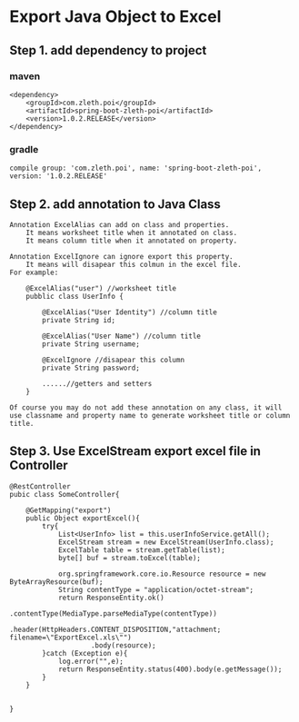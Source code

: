 # Export Java Object to Excel 

## Step 1. add dependency to project
### maven 

    <dependency> 
        <groupId>com.zleth.poi</groupId> 
        <artifactId>spring-boot-zleth-poi</artifactId>
        <version>1.0.2.RELEASE</version>
    </dependency>

### gradle

    compile group: 'com.zleth.poi', name: 'spring-boot-zleth-poi', version: '1.0.2.RELEASE'

## Step 2. add annotation to Java Class

    Annotation ExcelAlias can add on class and properties.
        It means worksheet title when it annotated on class.
        It means column title when it annotated on property.
        
    Annotation ExcelIgnore can ignore export this property.
        It means will disapear this colmun in the excel file.
    For example:
    
        @ExcelAlias("user") //worksheet title
        pubblic class UserInfo {
            
            @ExcelAlias("User Identity") //column title
            private String id;
            
            @ExcelAlias("User Name") //column title
            private String username;
            
            @ExcelIgnore //disapear this column
            private String password;
            
            ......//getters and setters
        }
        
    Of course you may do not add these annotation on any class, it will use classname and property name to generate worksheet title or column title.
    
## Step 3.  Use ExcelStream export excel file in Controller

    @RestController
    pubic class SomeController{
    
        @GetMapping("export")
        public Object exportExcel(){
            try{
                List<UserInfo> list = this.userInfoService.getAll();
                ExcelStream stream = new ExcelStream(UserInfo.class);
                ExcelTable table = stream.getTable(list);
                byte[] buf = stream.toExcel(table);
    
                org.springframework.core.io.Resource resource = new ByteArrayResource(buf);
                String contentType = "application/octet-stream";
                return ResponseEntity.ok()
                        .contentType(MediaType.parseMediaType(contentType))
                        .header(HttpHeaders.CONTENT_DISPOSITION,"attachment; filename=\"ExportExcel.xls\"")
                        .body(resource);
            }catch (Exception e){
                log.error("",e);
                return ResponseEntity.status(400).body(e.getMessage());
            }
        }
        
    
    }

